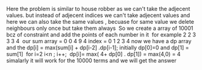 Here the problem is similar to house robber as we can't take the adjecent values.
but instead of adjecent indices we can't take adjecent values and here we can also take
the same values , becuase for same value we delete neighbours only once but take them always
​
So we create a array of 10001 bcz of constraint and add the points of each number in it
​
for example 2 2 3 3 3 4
​
our sum array = 0 0 4 9 4
index = 0 1 2 3 4
now we have a dp array
and the dp[i] = max(sum[i] + dp[i-2] .dp[i-1];
​
initially dp[0]=0 and dp[1] = sum[1]
​
for i=2 i<n ; i++;
​
dp[i]= max( 4+ dp[0] . dp[1]) = max(4,0) = 4
​
simalarly it will work for the 10000 terms and we will get the answer
​
​
​
​
​